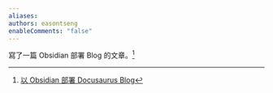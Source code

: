 ```yaml
---
aliases: 
authors: easontseng
enableComments: "false"
---
```

寫了一篇 Obsidian 部署 Blog 的文章。[^1]

[^1]: [以 Obsidian 部署 Docusaurus Blog](/docs/筆記/以%20Obsidian%20部署%20Docusaurus%20Blog)
